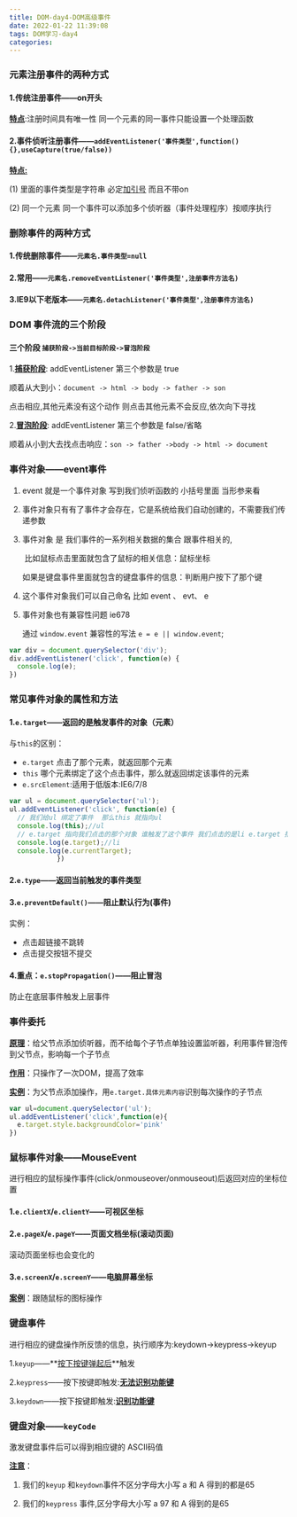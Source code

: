 ```yaml
---
title: DOM-day4-DOM高级事件
date: 2022-01-22 11:39:08
tags: DOM学习-day4
categories:
---
```




### 元素注册事件的两种方式

#### 1.传统注册事件——on开头

**<u>特点</u>**:注册时间具有唯一性 同一个元素的同一事件只能设置一个处理函数

#### 2.事件侦听注册事件——`addEventListener('事件类型',function(){},useCapture(true/false))`

**<u>特点:</u>**

 (1) 里面的事件类型是字符串 必定<u>加引号</u> 而且不带on

 (2) 同一个元素 同一个事件可以添加多个侦听器（事件处理程序）按顺序执行

### 删除事件的两种方式

#### 1.传统删除事件——`元素名.事件类型=null`

#### 2.常用——`元素名.removeEventListener('事件类型',注册事件方法名)`

#### 3.IE9以下老版本——`元素名.detachListener('事件类型',注册事件方法名)`

### DOM 事件流的三个阶段

#### 三个阶段 `捕获阶段->当前目标阶段->冒泡阶段`

1.**<u>捕获阶段</u>**: addEventListener 第三个参数是 true

顺着从大到小：`document -> html -> body -> father -> son `

点击相应,其他元素没有这个动作 则点击其他元素不会反应,依次向下寻找

2.**<u>冒泡阶段</u>**: addEventListener 第三个参数是 false/省略

顺着从小到大去找点击响应：`son -> father ->body -> html -> document`

### 事件对象——event事件

1. event 就是一个事件对象 写到我们侦听函数的 小括号里面 当形参来看

2. 事件对象只有有了事件才会存在，它是系统给我们自动创建的，不需要我们传递参数

3. 事件对象 是 我们事件的一系列相关数据的集合 跟事件相关的,

   ​	比如鼠标点击里面就包含了鼠标的相关信息：鼠标坐标

   ​	如果是键盘事件里面就包含的键盘事件的信息：判断用户按下了那个键

4. 这个事件对象我们可以自己命名 比如 event 、 evt、 e

5. 事件对象也有兼容性问题 ie678 

   通过 `window.event` 兼容性的写法  `e = e || window.event`;

```js
var div = document.querySelector('div');
div.addEventListener('click', function(e) {
  console.log(e);
})
```

### 常见事件对象的属性和方法

#### 1.`e.target`——返回的是触发事件的对象（元素）

与`this`的区别：

- `e.target` 点击了那个元素，就返回那个元素
- `this` 哪个元素绑定了这个点击事件，那么就返回绑定该事件的元素
- `e.srcElement`:适用于低版本:IE6/7/8

```js
var ul = document.querySelector('ul');
ul.addEventListener('click', function(e) {
  // 我们给ul 绑定了事件  那么this 就指向ul  
  console.log(this);//ul
  // e.target 指向我们点击的那个对象 谁触发了这个事件 我们点击的是li e.target 指向的就是li
  console.log(e.target);//li
  console.log(e.currentTarget);
            })
```

#### 2.`e.type`——返回当前触发的事件类型

#### 3.`e.preventDefault()`——阻止默认行为(事件)

实例：

- 点击超链接不跳转
- 点击提交按钮不提交

#### 4.重点：`e.stopPropagation()`——阻止冒泡

防止在底层事件触发上层事件

### 事件委托

**<u>原理</u>**：给父节点添加侦听器，而不给每个子节点单独设置监听器，利用事件冒泡传到父节点，影响每一个子节点

**<u>作用</u>**：只操作了一次DOM，提高了效率

**<u>实例</u>**：为父节点添加操作，用`e.target.具体元素内容`识别每次操作的子节点

```js
var ul=document.querySelector('ul');
ul.addEventListener('click',function(e){
  e.target.style.backgroundColor='pink'
})
```

### 鼠标事件对象——MouseEvent

进行相应的鼠标操作事件(click/onmouseover/onmouseout)后返回对应的坐标位置

#### 1.`e.clientX`/`e.clientY`——可视区坐标

#### 2.`e.pageX`/`e.pageY`——页面文档坐标(滚动页面)

滚动页面坐标也会变化的

#### 3.`e.screenX`/`e.screenY`——电脑屏幕坐标

**<u>案例</u>**：跟随鼠标的图标操作

### 键盘事件

进行相应的键盘操作所反馈的信息，执行顺序为:keydown->keypress->keyup

1.`keyup`——**<u>按下按键弹起后</u>**触发

2.`keypress`——按下按键即触发:**<u>无法识别功能键</u>**

3.`keydown`——按下按键即触发:**<u>识别功能键</u>**

### 键盘对象——`keyCode`

激发键盘事件后可以得到相应键的 ASCII码值

**<u>注意</u>**：

1. 我们的`keyup` 和`keydown`事件不区分字母大小写  a 和 A 得到的都是65

2. 我们的`keypress` 事件,区分字母大小写  a  97 和 A 得到的是65


